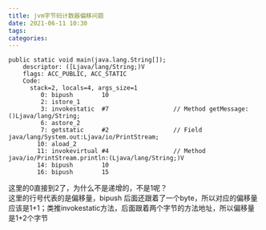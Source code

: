 ```yaml
---
title: jvm字节码计数器偏移问题
date: 2021-06-11 10:30
tags: 
categories: 
---
```


<!--more-->

```class
public static void main(java.lang.String[]);
    descriptor: ([Ljava/lang/String;)V
    flags: ACC_PUBLIC, ACC_STATIC
    Code:
      stack=2, locals=4, args_size=1
         0: bipush        10
         2: istore_1
         3: invokestatic  #7                  // Method getMessage:()Ljava/lang/String;
         6: astore_2
         7: getstatic     #2                  // Field java/lang/System.out:Ljava/io/PrintStream;
        10: aload_2
        11: invokevirtual #4                  // Method java/io/PrintStream.println:(Ljava/lang/String;)V
        14: bipush        10
        16: bipush        15
```

这里的0直接到2了，为什么不是递增的，不是1呢？  
这里的行号代表的是偏移量，bipush 后面还跟着了一个byte，所以对应的偏移量应该是1+1；类推invokestatic方法，后面跟着两个字节的方法地址，所以偏移量是1+2个字节